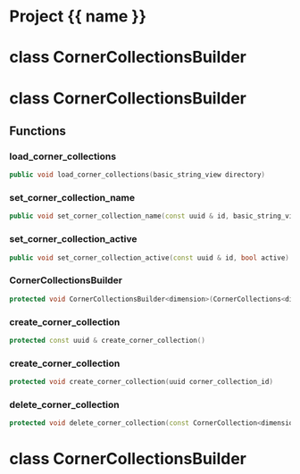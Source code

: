 <script setup>
import {useRoute} from 'vitepress'
const {path} = useRoute()
const tokens = path.split('/')
const words = tokens[2].split('-');
for (let i = 0; i < words.length; i++) {
    words[i] = words[i].charAt(0).toUpperCase() + words[i].slice(1);
    words[i] = words[i].replace('geode', 'Geode')
}
const name = words.join('-');
</script>
# Project {{ name }}

# class CornerCollectionsBuilder


# class CornerCollectionsBuilder


## Functions

### load_corner_collections

```cpp
public void load_corner_collections(basic_string_view directory)
```


### set_corner_collection_name

```cpp
public void set_corner_collection_name(const uuid & id, basic_string_view name)
```


### set_corner_collection_active

```cpp
public void set_corner_collection_active(const uuid & id, bool active)
```


### CornerCollectionsBuilder

```cpp
protected void CornerCollectionsBuilder<dimension>(CornerCollections<dimension> & collections)
```


### create_corner_collection

```cpp
protected const uuid & create_corner_collection()
```


### create_corner_collection

```cpp
protected void create_corner_collection(uuid corner_collection_id)
```


### delete_corner_collection

```cpp
protected void delete_corner_collection(const CornerCollection<dimension> & collection)
```




# class CornerCollectionsBuilder


